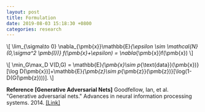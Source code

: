 ```yaml
---
layout: post
title: Formulation
date: 2019-08-03 15:18:30 +0800
categories: research
---
```

\\[
\lim_{\sigma\to 0} \nabla_{\pmb{x}}\mathbb{E}_{\epsilon \sim \mathcal{N}(0,\sigma^2 \pmb{I})} f(\pmb{x}+\epsilon) = \nabla_{\pmb{x}}f(\pmb{x})
\\]

\\[
\min_G\max_D V(D,G) = \mathbb{E}_{\pmb{x}\sim p_{\text{data}}(\pmb{x})}[\log D(\pmb{x})]+\mathbb{E}_{\pmb{z}\sim p_{\pmb{z}}(\pmb{z})}[\log(1-D(G(\pmb{z})))].
\\]

**Reference** **[Generative Adversarial Nets]** Goodfellow, Ian, et al. "Generative adversarial nets." Advances in neural information processing systems. 2014. [[Link]](http://papers.nips.cc/paper/5423-generative-adversarial-nets.pdf)
